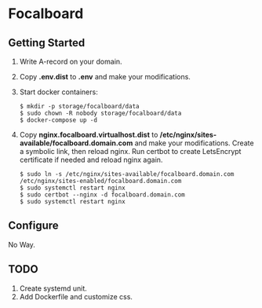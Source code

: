 # Focalboard

## Getting Started
1. Write A-record on your domain.
2. Copy **.env.dist** to **.env** and make your modifications.
3. Start docker containers:

       $ mkdir -p storage/focalboard/data
       $ sudo chown -R nobody storage/focalboard/data
       $ docker-compose up -d

4. Copy **nginx.focalboard.virtualhost.dist** to **/etc/nginx/sites-available/focalboard.domain.com** and make your modifications. Create a symbolic link, then reload nginx. Run certbot to create LetsEncrypt certificate if needed and reload nginx again.

       $ sudo ln -s /etc/nginx/sites-available/focalboard.domain.com /etc/nginx/sites-enabled/focalboard.domain.com
       $ sudo systemctl restart nginx
       $ sudo certbot --nginx -d focalboard.domain.com
       $ sudo systemctl restart nginx

## Configure
No Way.  

## TODO
1. Create systemd unit.
2. Add Dockerfile and customize css.
